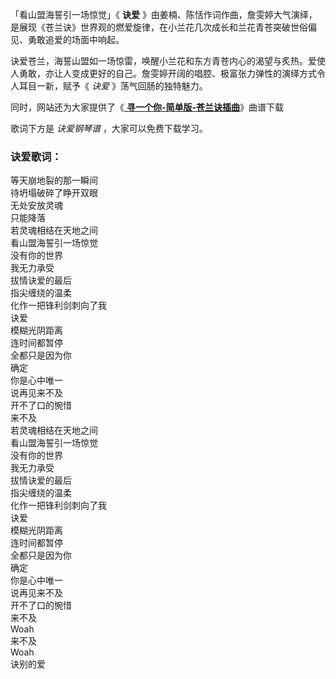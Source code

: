 

「看山盟海誓引一场惊觉」《 **诀爱**
》由姜楠、陈恬作词作曲，詹雯婷大气演绎，是展现《苍兰诀》世界观的燃爱旋律，在小兰花几次成长和兰花青苍突破世俗偏见、勇敢追爱的场面中响起。

诀爱苍兰，海誓山盟如一场惊雷，唤醒小兰花和东方青苍内心的渴望与炙热。爱使人勇敢，亦让人变成更好的自己。詹雯婷开阔的唱腔、极富张力弹性的演绎方式令人耳目一新，赋予《
_诀爱_ 》荡气回肠的独特魅力。

同时，网站还为大家提供了《[ **寻一个你-简单版-苍兰诀插曲**](Music-14369.html "寻一个你-简单版-苍兰诀插曲")》曲谱下载

歌词下方是 _诀爱钢琴谱_ ，大家可以免费下载学习。

### 诀爱歌词：

等天崩地裂的那一瞬间  
待坍塌破碎了睁开双眼  
无处安放灵魂  
只能降落  
若灵魂相结在天地之间  
看山盟海誓引一场惊觉  
没有你的世界  
我无力承受  
拔情诀爱的最后  
指尖缠绕的温柔  
化作一把锋利剑刺向了我  
诀爱  
模糊光阴距离  
连时间都暂停  
全都只是因为你  
确定  
你是心中唯一  
说再见来不及  
开不了口的惋惜  
来不及  
若灵魂相结在天地之间  
看山盟海誓引一场惊觉  
没有你的世界  
我无力承受  
拔情诀爱的最后  
指尖缠绕的温柔  
化作一把锋利剑刺向了我  
诀爱  
模糊光阴距离  
连时间都暂停  
全都只是因为你  
确定  
你是心中唯一  
说再见来不及  
开不了口的惋惜  
来不及  
Woah  
来不及  
Woah  
诀别的爱

